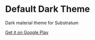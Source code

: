 # Default Dark Theme

Dark material theme for Substratum

[Get it on Google Play](https://play.google.com/store/apps/details?id=baumann.defaultdarktheme_oms)
